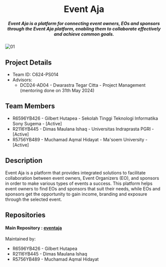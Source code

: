 <H1 align ="center" >Event Aja</h1>
<h5  align ="center"> 
Event Aja is a platform for connecting event owners, EOs and sponsors through the Event Aja platform, enabling them to collaborate effectively and achieve common goals.</h5>

![01](https://github.com/capstone-project-c624-ps014/.github/assets/111676859/38f18b46-e498-443d-8fb0-fde29d4694bd)

## Project Details

- Team ID: C624-PS014
- Advisors:
  - DCD24-AD04 - Dwarastra Tegar Citta - Project Management (mentoring done on 31th May 2024)
    
## Team Members

- R6596YB426 - Gilbert Hutapea - Sekolah Tinggi Teknologi Informatika Sony Sugema - [Active]
- R2116YB445 - Dimas Maulana Ishaq - Universitas Indraprasta PGRI - [Active]
- R5756YB489 - Muchamad Aqmal Hidayat - Ma'soem University - [Active]

## Description

Event Aja is a platform that provides integrated solutions to facilitate collaboration between event owners, Event Organizers (EO), and sponsors in order to make various types of events a success. This platform helps event owners to find EOs and sponsors that suit their needs, while EOs and sponsors get the opportunity to gain income, branding and exposure through the selected event.

## Repositories
#### Main Repository : [eventaja](https://github.com/capstone-project-c624-ps014/next-event-aja)
Maintained by:
  - R6596YB426 - Gilbert Hutapea
  - R2116YB445 - Dimas Maulana Ishaq
  - R5756YB489 - Muchamad Aqmal Hidayat
